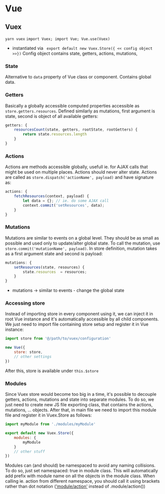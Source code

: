 # Vue

## Vuex
`yarn vuex`
`import Vuex; import Vue; Vue.use(Vuex)`

- instantiated via ` export default new Vuex.Store({ << config object >>})`
Config object contains state, getters, actions, mutations, 

### State
Alternative to `data` property of Vue class or component. Contains global data.

### Getters
Basically a globally accessible computed properties accessible as `store.getters.resources`. Defined similarly as mutations, first argument is state, second is object of all available getters:

```js
getters: {
    resourcesCount(state, getters, rootState, rootGetters) {
        return state.resources.length
    }
}
```

### Actions
Actions are methods accessible globally, usefull ie. for AJAX calls that might be used on multiple places. Actions should never alter state.
Actions are called as `store.dispatch('actionName', payload)` and have signature as:

```js
actions: {
    fetchResources(context, payload) {
        let data = {}; // ie. do some AJAX call
        context.commit('setResources', data);
    }
}
```

### Mutations
Mutations are similar to events on a global level. They should be as small as possible and used only to update/alter global state.
To call the mutation, use `store.commit('mutationName', payload)`. In store definition, mutation takes as a first argument state and second is payload:

```js
mutations: {
    setResources(state, resources) { 
        state.resources  = resources; 
    }
}
```
- mutations -> similar to events - change the global state

### Accessing store
Instead of importing store in every component using it, we can inject it in root Vue instance and it's automatically accessible by all child components.
We just need to import file containing store setup and register it in Vue instance:

```js
import store from '@/path/to/vuex/configuration'

new Vue({
    store: store,
    // other settings
})
```
After this, store is available under `this.$store`

### Modules
Since Vuex store would become too big in a time, it's possible to decouple getters, actions, mutations and state into separate modules. To do so, we just need to create new JS file exporting class, that contains the actions, mutations, ... objects. After that, in main file we need to import this module file and register it in Vuex.Store as follows:

```js
import myModule from './modules/myModule'

export default new Vuex.Store({
    modules: {
        myModule
    }
    // other stuff
})
```
Modules can (and should) be namespaced to avoid any naming collisions. To do so, just set  namespaced: true in module class. This will automatically add prefix with module name on all the objects in the module class. When calling ie. action from different namespace, you should call it using brackets rather than dot notation (['module/action']() instead of .module/action())